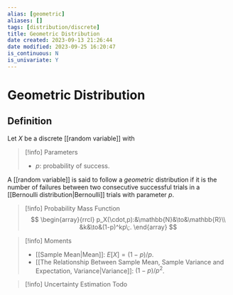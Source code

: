 ```yaml
---
alias: [geometric]
aliases: []
tags: [distribution/discrete]
title: Geometric Distribution
date created: 2023-09-13 21:26:44
date modified: 2023-09-25 16:20:47
is_continuous: N
is_univariate: Y
---
```


# Geometric Distribution

## Definition

Let $X$ be a discrete [[random variable]] with

> [!info] Parameters
> - $p$: probability of success.

A [[random variable]] is said to follow a _geometric_ distribution if it is the number of failures between two consecutive successful trials in a [[Bernoulli distribution|Bernoulli]] trials with parameter $p$.

> [!info] Probability Mass Function
> $$
> \begin{array}{rrcl}
> p_X(\cdot,p):&\mathbb{N}&\to&\mathbb{R}\\
> &k&\to&(1-p)^kp\;.
> \end{array}
> $$

> [!info] Moments
> - [[Sample Mean|Mean]]: $E[X]=(1-p)/p$.
> - [[The Relationship Between Sample Mean, Sample Variance and Expectation, Variance|Variance]]: $(1-p)/p^2$.

> [!info] Uncertainty Estimation
> Todo
